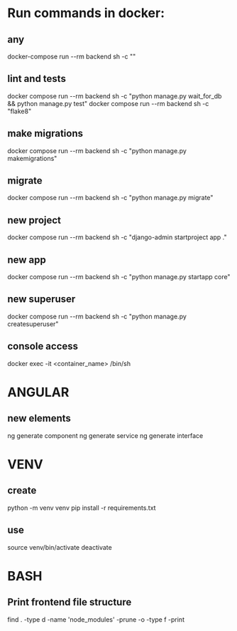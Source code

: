 
# Run commands in docker:
## any
docker-compose run --rm backend sh -c ""
## lint and tests
docker compose run --rm backend sh -c "python manage.py wait_for_db && python manage.py test"
docker compose run --rm backend sh -c "flake8"
## make migrations
docker compose run --rm backend sh -c "python manage.py makemigrations"
## migrate
docker compose run --rm backend sh -c "python manage.py migrate"
## new project
docker compose run --rm backend sh -c "django-admin startproject app ."
## new app
docker compose run --rm backend sh -c "python manage.py startapp core"
## new superuser
docker compose run --rm backend sh -c "python manage.py createsuperuser"
## console access
docker exec -it <container_name> /bin/sh

# ANGULAR
## new elements
ng generate component <name>
ng generate service <name>
ng generate interface <name>

# VENV
## create
python -m venv venv
pip install -r requirements.txt 
## use
source venv/bin/activate
deactivate

# BASH
## Print frontend file structure
find . -type d -name 'node_modules' -prune -o -type f -print